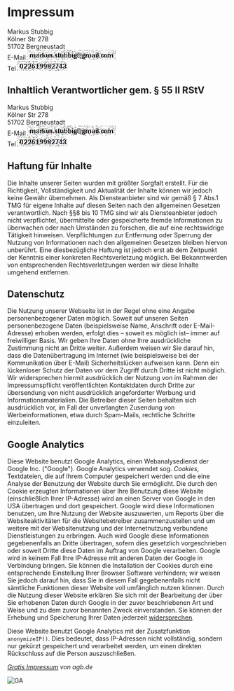 # Impressum

Markus Stubbig  
K&ouml;lner Str 278  
51702 Bergneustadt  
E-Mail ![email](images/email.png)  
Tel ![tel](images/phone.png)

## Inhaltlich Verantwortlicher gem. &sect; 55 II RStV
Markus Stubbig  
K&ouml;lner Str 278  
51702 Bergneustadt  
E-Mail ![email](images/email.png)  
Tel ![tel](images/phone.png)

## Haftung f&uuml;r Inhalte
Die Inhalte unserer Seiten wurden mit gr&ouml;&szlig;ter Sorgfalt erstellt. F&uuml;r die Richtigkeit, Vollst&auml;ndigkeit und Aktualit&auml;t der Inhalte k&ouml;nnen wir jedoch keine Gew&auml;hr &uuml;bernehmen. Als Diensteanbieter sind wir gem&auml;&szlig; &sect; 7 Abs.1 TMG f&uuml;r eigene Inhalte auf diesen Seiten nach den allgemeinen Gesetzen verantwortlich. Nach &sect;&sect;8 bis 10 TMG sind wir als Diensteanbieter jedoch nicht verpflichtet, &uuml;bermittelte oder gespeicherte fremde Informationen zu &uuml;berwachen oder nach Umst&auml;nden zu forschen, die auf eine rechtswidrige T&auml;tigkeit hinweisen. Verpflichtungen zur Entfernung oder Sperrung der Nutzung von Informationen nach den allgemeinen Gesetzen bleiben hiervon unber&uuml;hrt. Eine diesbez&uuml;gliche Haftung ist jedoch erst ab dem Zeitpunkt der Kenntnis einer konkreten Rechtsverletzung m&ouml;glich. Bei Bekanntwerden von entsprechenden Rechtsverletzungen werden wir diese Inhalte umgehend entfernen.

## Datenschutz
Die Nutzung unserer Webseite ist in der Regel ohne eine Angabe personenbezogener Daten m&ouml;glich. Soweit auf unseren Seiten personenbezogene Daten (beispielsweise Name, Anschrift oder E-Mail-Adresse) erhoben werden, erfolgt dies – soweit es m&ouml;glich ist– immer auf freiwilliger Basis. Wir geben Ihre Daten ohne Ihre ausdr&uuml;ckliche Zustimmung nicht an Dritte weiter. Au&szlig;erdem weisen wir Sie darauf hin, dass die Daten&uuml;bertragung im Internet (wie beispielsweise bei der Kommunikation &uuml;ber E-Mail) Sicherheitsl&uuml;cken aufweisen kann. Denn ein l&uuml;ckenloser Schutz der Daten vor dem Zugriff durch Dritte ist nicht m&ouml;glich. Wir widersprechen hiermit ausdr&uuml;cklich der Nutzung von im Rahmen der Impressumspflicht ver&ouml;ffentlichten Kontaktdaten durch Dritte zur &uuml;bersendung von nicht ausdr&uuml;cklich angeforderter Werbung und Informationsmaterialien. Die Betreiber dieser Seiten behalten sich ausdr&uuml;cklich vor, im Fall der unverlangten Zusendung von Werbeinformationen, etwa durch Spam-Mails, rechtliche Schritte einzuleiten.

## Google Analytics
Diese Website benutzt Google Analytics, einen Webanalysedienst der Google Inc. ("Google"). Google Analytics verwendet sog. _Cookies_, Textdateien, die auf Ihrem Computer gespeichert werden und die eine Analyse der Benutzung der Website durch Sie erm&ouml;glicht. Die durch den Cookie erzeugten Informationen &uuml;ber Ihre Benutzung diese Website (einschlie&szlig;lich Ihrer IP-Adresse) wird an einen Server von Google in den USA &uuml;bertragen und dort gespeichert. Google wird diese Informationen benutzen, um Ihre Nutzung der Website auszuwerten, um Reports &uuml;ber die Websiteaktivit&auml;ten f&uuml;r die Websitebetreiber zusammenzustellen und um weitere mit der Websitenutzung und der Internetnutzung verbundene Dienstleistungen zu erbringen. Auch wird Google diese Informationen gegebenenfalls an Dritte &uuml;bertragen, sofern dies gesetzlich vorgeschrieben oder soweit Dritte diese Daten im Auftrag von Google verarbeiten. Google wird in keinem Fall Ihre IP-Adresse mit anderen Daten der Google in Verbindung bringen. Sie k&ouml;nnen die Installation der Cookies durch eine entsprechende Einstellung Ihrer Browser Software verhindern; wir weisen Sie jedoch darauf hin, dass Sie in diesem Fall gegebenenfalls nicht s&auml;mtliche Funktionen dieser Website voll umf&auml;nglich nutzen k&ouml;nnen. Durch die Nutzung dieser Website erkl&auml;ren Sie sich mit der Bearbeitung der &uuml;ber Sie erhobenen Daten durch Google in der zuvor beschriebenen Art und Weise und zu dem zuvor benannten Zweck einverstanden. Sie k&ouml;nnen der Erhebung und Speicherung Ihrer Daten jederzeit [widersprechen](http://tools.google.com/dlpage/gaoptout?hl=de).

Diese Website benutzt Google Analytics mit der Zusatzfunktion `anonymizeIP()`. Dies bedeutet, dass IP-Adressen nicht vollst&auml;ndig, sondern nur gek&uuml;rzt gespeichert und verarbeitet werden, um einen direkten R&uuml;ckschluss auf die Person auszuschlie&szlig;en.

_[Gratis Impressum](http://www.agb.de) von agb.de_

![GA](https://www.google-analytics.com/collect?v=1&tid=UA-108770011-2&aip=1&t=pageview&cid=555&dh=github.com&dp=%2FImpressum.md&dt=Impressum)

